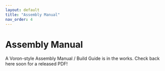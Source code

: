 ```yaml
---
layout: default
title: "Assembly Manual"
nav_order: 4
---
```


# Assembly Manual

A Voron-style Assembly Manual / Build Guide is in the works.  Check back here soon for a released PDF!